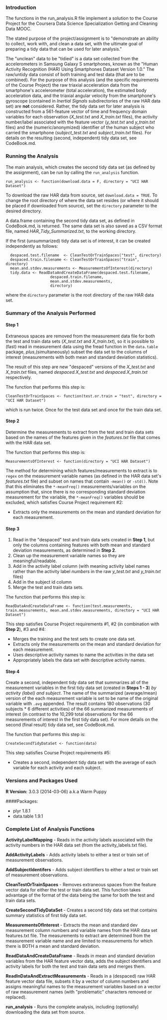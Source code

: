 ### Introduction

The functions in the run_analysis.R file implement a solution to the Course Project for the Coursera Data Science Specialization Getting and Cleaning Data MOOC.

The stated purpose of the project/assignment is to "demonstrate an ability to collect, work with, and clean a data set, with the ultimate goal of preparing a tidy data that can be used for later analysis."

The "unclean" data to be "tidied" is a data set collected from the accelerometers in Samsung Galaxy S smartphones, known as the "Human Activity Recognition (HAR) Using Smartphones Dataset Version 1.0." The raw/untidy data consist of both training and test data (that are to be combined). For the purpose of this analysis (and the specific requirements of the Course Project) the raw triaxial acceleration data from the smartphone's accelerometer (total acceleration), the estimated body  acceleration data, and the triaxial angular velocity from the smartphone's gyroscope (contained in *Inertial Signals* subdirectories of the raw HAR data set) are **not** considered. Rather, the tidy data set for later analysis is constructed from a 561-feature vector of time and frequency domain variables for each observation (*X_test.txt* and *X_train.txt* files), the activity number/label associated with the feature vector (*y_test.txt* and *y_train.txt* files) and the (numeric/anonymized) identifier of the human subject who carried the smartphone (*subject_test.txt* and *subject_train.txt* files). For details on the resulting (second, independent) tidy data set, see CodeBook.md.

### Running the Analysis

The main analysis, which creates the second tidy data set (as defined by the assignment), can be run by calling the `run_analysis` function.  

	run_analysis <- function(download.data = F, directory = "UCI HAR Dataset")

To download the raw HAR data from source, set `download.data = TRUE`. To change the root directory of where the data set resides (or where it should be placed if downloaded from source), set the `directory` parameter to the desired directory.

A data.frame containing the second tidy data set, as defined in CodeBook.md, is returned. The same data set is also saved as a CSV format file, named *HAR_Tidy_Summarized.txt*, to the working directory.

If the first (unsummarized) tidy data set is of interest, it can be created independently as follows:

	  despaced.test.filename  <- CleanTestOrTrainSpaces("test", directory)
	  despaced.train.filename <- CleanTestOrTrainSpaces("train", directory)
	  mean.and.stdev.measurements <- MeasurementsOfInterest(directory)
	  tidy.data <- ReadDataAndCreateDataFrame(despaced.test.filename, 
	  					despaced.train.filename, 
	  					mean.and.stdev.measurements, 
	  					directory)

where the `directory` parameter is the root directory of the raw HAR data set.

### Summary of the Analysis Performed

#### Step 1

Extraneous spaces are removed from the measurement data file for both the test and train data sets (*X_test.txt* and *X_train.txt*), so it is possible to (fast) read in measurement data using the fread function in the `data.table` package, *plus*,(simultaneously) subset the data set to the columns of interest (measurements with both mean and standard deviation statistics). 

The result of this step are new "despaced" versions of the *X_test.txt* and *X_train.txt* files, named *despaced.X_test.txt* and *despaced.X_train.txt* respectively.

The function that performs this step is:

	CleanTestOrTrainSpaces <- function(test.or.train = "test", directory = "UCI HAR Dataset")

which is run twice. Once for the test data set and once for the train data set.

#### Step 2

Determine the measurements to extract from the test and train data sets based on the names of the features given in the *features.txt* file that comes with the HAR data set.

The function that performs this step is:

	MeasurementsOfInterest <- function(directory = "UCI HAR Dataset") 

The method for determining which features/measurements to extract is to `regex` on the measurement variable names (as defined in the HAR data set's *features.txt* file) and subset on names that contain `-mean()` or `-std()`. Note that this eliminates the `*-meanFreq()` measurements/variables on the assumption that, since there is no corresponding standard deviation measurement for the variable, the `*-meanFreq()` variables should be excluded, which satisfies Course Project requirement #2:

* Extracts only the measurements on the mean and standard deviation for each measurement.

#### Step 3

1. Read in the "despaced" test and train data sets created in **Step 1**, but only the columns containing features with both mean and standard deviation measurements, as determined in **Step 2**.
2. Clean up the measurement variable names so they are meaningful/readable.
3. Add in the activity label column (with meaning activity label names rather than the activity label *numbers* in the raw *y_test.txt* and *y_train.txt* files) 
4. Add in the subject id column
5. Merge the test and train data sets.

The function that performs this step is:

	ReadDataAndCreateDataFrame <- function(test.measurements, train.measurements, mean.and.stdev.measurements, directory = "UCI HAR Dataset") 
 
This step satisfies Course Project requirements #1, #2 (in combination with **Step 2**), #3 and #4:

* Merges the training and the test sets to create one data set.
* Extracts only the measurements on the mean and standard deviation for each measurement. 
* Uses descriptive activity names to name the activities in the data set
* Appropriately labels the data set with descriptive activity names. 

#### Step 4

Create a second, independent tidy data set  that summarizes all of the measurement variables in the first tidy data set (created in **Steps 1 - 3**) *by activity (label) and subject*. The name of the summarized (average/mean) version of the each measurement variable is set to be name of the original variable with `.avg` appended. The result contains 180 observations (30 subjects * 6 different activities) of the 66 summarized measurements of interest (in contrast to the 10,299 total observations for the 66 measurements of interest in the first tidy data set). For more details on the second (final result) tidy data set, see CodeBook.md. 

The function that performs this step is:

	CreateSecondTidyDataSet <- function(data) 
 
This step satisfies Course Project requirements #5:

* Creates a second, independent tidy data set with the average of each variable for each activity and each subject.

### Versions and Packages Used

**R Version:** 3.0.3 (2014-03-06) a.k.a Warm Puppy

####Packages:
* plyr 1.8.1
* data.table 1.9.1
 
### Complete List of Analysis Functions

**ActivityLabelMapping** - Reads in the activity labels associated with the activity numbers in the HAR data set (from the activity_labels.txt file).

**AddActivityLabels** - Adds activity labels to either a test or train set of measurement observations.

**AddSubjectIdentifers** - Adds subject identifiers to either a test or train set of measurement observations.

**CleanTestOrTrainSpaces** -   Removes extraneous spaces from the feature vector data for either the test or train data set. This function takes advantage of the format of the data being the same for both the test and train data sets.

**CreateSecondTidyDataSet** - Creates a second tidy data set that contains summary statistics of first tidy data set.

**MeasurementsOfInterest** -   Extracts the mean and standard dev measurement column numbers and variable names from the HAR data set features.txt file. The measurements to extract are determined from the measurement variable name and are limited to measurements for which there is BOTH a mean and standard deviation.

**ReadDataAndCreateDataFrame** -   Reads in mean and standard deviation variables from the HAR feature vector data, adds the subject identifiers and activity labels for both the test and train data sets and merges them.

**ReadInDataAndExtractMeasurements** -   Reads in a (despaced) raw HAR feature vector data file, subsets it by a vector of column numbers and assigns meaningful names to the measurement variables based on a vector of raw measurement names (with "problematic" characters removed or replaced).

**run_analysis** - Runs the complete analysis, including (optionally) downloading the data set from source.





